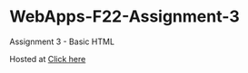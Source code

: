 # WebApps-F22-Assignment-3
Assignment 3 - Basic HTML

Hosted at [Click here](https://44-563-web-apps-f22.github.io/44563-webapps-assignment-3-PratapKumarChowdary/)
